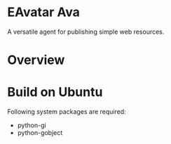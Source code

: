 EAvatar Ava
==================
A versatile agent for publishing simple web resources. 




Overview
==================



Build on Ubuntu
==================
Following system packages are required:
- python-gi
- python-gobject